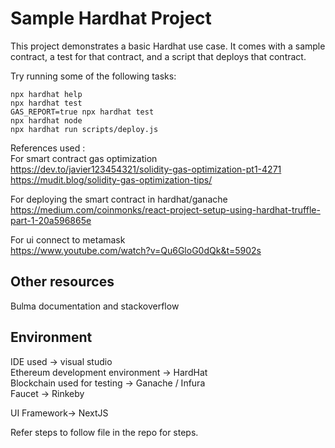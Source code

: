 # Sample Hardhat Project

This project demonstrates a basic Hardhat use case. It comes with a sample contract, a test for that contract, and a script that deploys that contract.

Try running some of the following tasks:

```shell
npx hardhat help
npx hardhat test
GAS_REPORT=true npx hardhat test
npx hardhat node
npx hardhat run scripts/deploy.js
```

References used :<br />
For smart contract gas optimization <br />
https://dev.to/javier123454321/solidity-gas-optimization-pt1-4271<br />
https://mudit.blog/solidity-gas-optimization-tips/<br />

For deploying the smart contract in hardhat/ganache <br />
https://medium.com/coinmonks/react-project-setup-using-hardhat-truffle-part-1-20a596865e<br />

For ui connect to metamask<br />
https://www.youtube.com/watch?v=Qu6GloG0dQk&t=5902s<br />

Other resources
--------------
Bulma documentation and stackoverflow<br />

Environment
--------------
IDE used -> visual studio <br />
Ethereum development environment -> HardHat <br />
Blockchain used for testing -> Ganache / Infura <br />
Faucet -> Rinkeby
 
UI Framework-> NextJS

Refer steps to follow file in the repo for steps.
